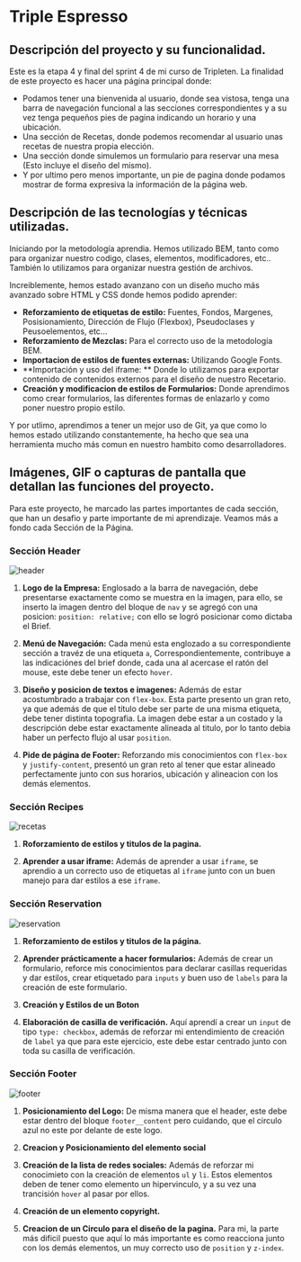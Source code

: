# Triple Espresso

## Descripción del proyecto y su funcionalidad.

Este es la etapa 4 y final del sprint 4 de mi curso de Tripleten.
La finalidad de este proyecto es hacer una página principal donde:

- Podamos tener una bienvenida al usuario, donde sea vistosa, tenga una barra de navegación funcional a las secciones correspondientes y a su vez tenga pequeños pies de pagina indicando un horario y una ubicación.
- Una sección de Recetas, donde podemos recomendar al usuario unas recetas de nuestra propia elección.
- Una sección donde simulemos un formulario para reservar una mesa (Esto incluye el diseño del mismo).
- Y por ultimo pero menos importante, un pie de pagina donde podamos mostrar de forma expresiva la información de la página web.

## Descripción de las tecnologías y técnicas utilizadas.

Iniciando por la metodología aprendia. Hemos utilizado BEM, tanto como para organizar nuestro codigo, clases, elementos, modificadores, etc.. También lo utilizamos para organizar nuestra gestión de archivos.

Increiblemente, hemos estado avanzano con un diseño mucho más avanzado sobre HTML y CSS donde hemos podido aprender:

- **Reforzamiento de etiquetas de estilo:** Fuentes, Fondos, Margenes, Posisionamiento, Dirección de Flujo (Flexbox), Pseudoclases y Peusoelementos, etc...
- **Reforzamiento de Mezclas:** Para el correcto uso de la metodología BEM.
- **Importacion de estilos de fuentes externas:** Utilizando Google Fonts.
- **Importación y uso del iframe: ** Donde lo utilizamos para exportar contenido de contenidos externos para el diseño de nuestro Recetario.
- **Creación y modificacion de estilos de Formularios:** Donde aprendimos como crear formularios, las diferentes formas de enlazarlo y como poner nuestro propio estilo.

Y por utlimo, aprendimos a tener un mejor uso de Git, ya que como lo hemos estado utilizando constantemente, ha hecho que sea una herramienta mucho más comun en nuestro hambito como desarrolladores.

## Imágenes, GIF o capturas de pantalla que detallan las funciones del proyecto.

Para este proyecto, he marcado las partes importantes de cada sección, que han un desafio y parte importante de mi aprendizaje. Veamos más a fondo cada Sección de la Página.

### Sección Header

![header](https://github.com/ChristianP-M/web_project_coffeeshop/assets/165349786/9228b1d7-5dd2-445b-8a85-ad858fabc236)

1.  **Logo de la Empresa:** Englosado a la barra de navegación, debe presentarse exactamente como se muestra en la imagen, para ello, se inserto la imagen dentro del bloque de `nav` y se agregó con una posicion: `position: relative;` con ello se logró posicionar como dictaba el Brief.

2.  **Menú de Navegación:** Cada menú esta englozado a su correspondiente sección a travéz de una etiqueta `a`, Correspondientemente, contribuye a las indicaciónes del brief donde, cada una al acercase el ratón del mouse, este debe tener un efecto `hover`.

3.  **Diseño y posicion de textos e imagenes:** Además de estar acostumbrado a trabajar con `flex-box`. Esta parte presento un gran reto, ya que además de que el título debe ser parte de una misma etiqueta, debe tener distinta topografia. La imagen debe estar a un costado y la descripción debe estar exactamente alineada al titulo, por lo tanto debia haber un perfecto flujo al usar `position`.

4.  **Pide de página de Footer:** Reforzando mis conocimientos con `flex-box` y `justify-content`, presentó un gran reto al tener que estar alineado perfectamente junto con sus horarios, ubicación y alineacion con los demás elementos.

### Sección Recipes

![recetas](https://github.com/ChristianP-M/web_project_coffeeshop/assets/165349786/8230a2bc-2aa6-4bb1-a9b6-1dbb9ae38e89)

1. **Roforzamiento de estilos y titulos de la pagina.**

2. **Aprender a usar iframe:** Además de aprender a usar `iframe`, se aprendio a un correcto uso de etiquetas al `iframe` junto con un buen manejo para dar estilos a ese `iframe`.

### Sección Reservation

![reservation](https://github.com/ChristianP-M/web_project_coffeeshop/assets/165349786/564fee45-be6d-4d60-a1e7-62e2b5ec8d27)

1. **Reforzamiento de estilos y titulos de la página.**

2. **Aprender prácticamente a hacer formularios:** Además de crear un formulario, reforce mis conocimientos para declarar casillas requeridas y dar estilos, crear etiquetado para `inputs` y buen uso de `labels` para la creación de este formulario.

3. **Creación y Estilos de un Boton**

4. **Elaboración de casilla de verificación.** Aquí aprendí a crear un `input` de tipo `type: checkbox`, además de reforzar mi entendimiento de creación de `label` ya que para este ejercicio, este debe estar centrado junto con toda su casilla de verificación.

### Sección Footer

![footer](https://github.com/ChristianP-M/web_project_coffeeshop/assets/165349786/19f27c14-5cfa-4cd7-a23b-2467f057d8f2)

1. **Posicionamiento del Logo:** De misma manera que el header, este debe estar dentro del bloque `footer__content` pero cuidando, que el circulo azul no este por delante de este logo.

2. **Creacion y Posicionamiento del elemento social**

3. **Creación de la lista de redes sociales:** Además de reforzar mi conocimieto con la creación de elementos `ul` y `li`. Estos elementos deben de tener como elemento un hipervinculo, y a su vez una trancisión `hover` al pasar por ellos.

4. **Creación de un elemento copyright.**

5. **Creacion de un Circulo para el diseño de la pagina.** Para mi, la parte más dificil puesto que aquí lo más importante es como reacciona junto con los demás elementos, un muy correcto uso de `position` y `z-index`.
